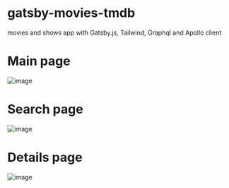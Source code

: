 # gatsby-movies-tmdb
 movies and shows app with Gatsby.js, Tailwind, Graphql and Apollo client 

# Main page
![image](https://user-images.githubusercontent.com/65067847/212561672-caf07509-2e79-4385-99eb-dc1a9fb5c330.png)

# Search page
![image](https://user-images.githubusercontent.com/65067847/212561704-f4a5f9b9-4ecf-4c61-98f5-0135b931d987.png)

# Details page
![image](https://user-images.githubusercontent.com/65067847/212561813-717cf1ec-9422-460e-a814-a11bf388c4a4.png)

